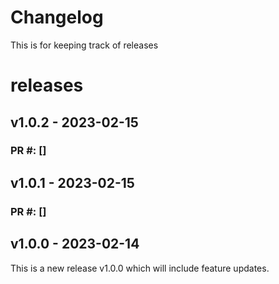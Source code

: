 # Changelog

This is for keeping track of releases

# releases

## v1.0.2 - 2023-02-15

### PR #:  []

## v1.0.1 - 2023-02-15

### PR #:  []

## v1.0.0 - 2023-02-14

This is a new release v1.0.0 which will include feature updates.
